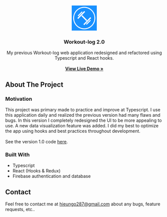 <p align="center">
  <a href="https://github.com/github_username/repo_name">
    <img src="public/logo192.png" alt="Logo" width="80" height="80">
  </a>

  <h3 align="center">Workout-log 2.0</h3>

  <p align="center">
    My previous Workout-log web application redesigned and refactored using
    <br />
    Typescript and React hooks.
    <br />
    <br />
    <a href="https://workout-log.app"><strong>View Live Demo »</strong></a>
    <br />
  </p>
</p>

## About The Project
### Motivation
This project was primary made to practice and improve at Typescript. I use this application daily and realized the previous version had many flaws and bugs. In this version I completely redesigned the UI to be more appealing to use. A new data visualization feature was added. I did my best to 
optimize the app using hooks and best practices throughout development. 
<br/>
<br/>
See the version 1.0 code [here](https://github.com/hhbngo/workout-log).

### Built With

* []()Typescript
* []()React (Hooks & Redux)
* []()Firebase authentication and database

## Contact

Feel free to contact me at hieungo287@gmail.com about any bugs, feature requests, etc..
